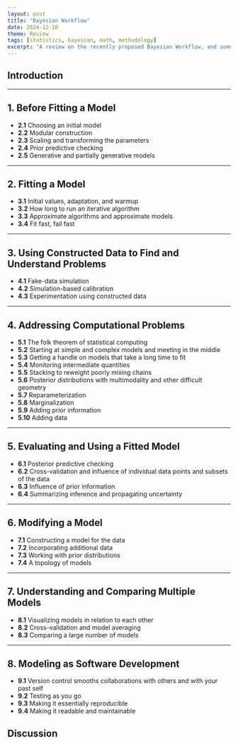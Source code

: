 ```yaml
---
layout: post
title: "Bayesian Workflow"
date: 2024-12-10
theme: Review
tags: [statistics, bayesian, math, methodology]
excerpt: "A review on the recently proposed Bayesian Workflow, and some commentary."
---
```


## Introduction

---

## 1. Before Fitting a Model
- **2.1** Choosing an initial model  
- **2.2** Modular construction  
- **2.3** Scaling and transforming the parameters  
- **2.4** Prior predictive checking  
- **2.5** Generative and partially generative models  

---

## 2. Fitting a Model
- **3.1** Initial values, adaptation, and warmup  
- **3.2** How long to run an iterative algorithm  
- **3.3** Approximate algorithms and approximate models  
- **3.4** Fit fast, fail fast  

---

## 3. Using Constructed Data to Find and Understand Problems
- **4.1** Fake-data simulation  
- **4.2** Simulation-based calibration  
- **4.3** Experimentation using constructed data  

---

## 4. Addressing Computational Problems
- **5.1** The folk theorem of statistical computing  
- **5.2** Starting at simple and complex models and meeting in the middle  
- **5.3** Getting a handle on models that take a long time to fit  
- **5.4** Monitoring intermediate quantities  
- **5.5** Stacking to reweight poorly mixing chains  
- **5.6** Posterior distributions with multimodality and other difficult geometry  
- **5.7** Reparameterization  
- **5.8** Marginalization  
- **5.9** Adding prior information  
- **5.10** Adding data  

---

## 5. Evaluating and Using a Fitted Model
- **6.1** Posterior predictive checking  
- **6.2** Cross-validation and influence of individual data points and subsets of the data  
- **6.3** Influence of prior information  
- **6.4** Summarizing inference and propagating uncertainty  

---

## 6. Modifying a Model
- **7.1** Constructing a model for the data  
- **7.2** Incorporating additional data  
- **7.3** Working with prior distributions  
- **7.4** A topology of models  

---

## 7. Understanding and Comparing Multiple Models
- **8.1** Visualizing models in relation to each other  
- **8.2** Cross-validation and model averaging  
- **8.3** Comparing a large number of models  

---

## 8. Modeling as Software Development
- **9.1** Version control smooths collaborations with others and with your past self  
- **9.2** Testing as you go  
- **9.3** Making it essentially reproducible  
- **9.4** Making it readable and maintainable  

## Discussion

